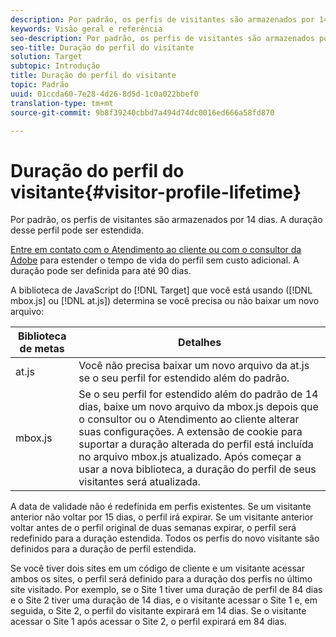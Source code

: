 ```yaml
---
description: Por padrão, os perfis de visitantes são armazenados por 14 dias. A duração desse perfil pode ser estendida.
keywords: Visão geral e referência
seo-description: Por padrão, os perfis de visitantes são armazenados por 14 dias. A duração desse perfil pode ser estendida.
seo-title: Duração do perfil do visitante
solution: Target
subtopic: Introdução
title: Duração do perfil do visitante
topic: Padrão
uuid: 01ccda60-7e28-4d26-8d5d-1c0a022bbef0
translation-type: tm+mt
source-git-commit: 9b8f39240cbbd7a494d74dc0016ed666a58fd870

---
```



# Duração do perfil do visitante{#visitor-profile-lifetime}

Por padrão, os perfis de visitantes são armazenados por 14 dias. A duração desse perfil pode ser estendida.

[Entre em contato com o Atendimento ao cliente ou com o consultor da Adobe](../../cmp-resources-and-contact-information.md#reference_ACA3391A00EF467B87930A450050077C) para estender o tempo de vida do perfil sem custo adicional. A duração pode ser definida para até 90 dias.

A biblioteca de JavaScript do [!DNL Target] que você está usando ([!DNL mbox.js] ou [!DNL at.js]) determina se você precisa ou não baixar um novo arquivo:

| Biblioteca de metas | Detalhes |
|--- |--- |
| at.js | Você não precisa baixar um novo arquivo da at.js se o seu perfil for estendido além do padrão. |
| mbox.js | Se o seu perfil for estendido além do padrão de 14 dias, baixe um novo arquivo da mbox.js depois que o consultor ou o Atendimento ao cliente alterar suas configurações. A extensão de cookie para suportar a duração alterada do perfil está incluída no arquivo mbox.js atualizado. Após começar a usar a nova biblioteca, a duração do perfil de seus visitantes será atualizada. |

A data de validade não é redefinida em perfis existentes. Se um visitante anterior não voltar por 15 dias, o perfil irá expirar. Se um visitante anterior voltar antes de o perfil original de duas semanas expirar, o perfil será redefinido para a duração estendida. Todos os perfis do novo visitante são definidos para a duração de perfil estendida.

Se você tiver dois sites em um código de cliente e um visitante acessar ambos os sites, o perfil será definido para a duração dos perfis no último site visitado. Por exemplo, se o Site 1 tiver uma duração de perfil de 84 dias e o Site 2 tiver uma duração de 14 dias, e o visitante acessar o Site 1 e, em seguida, o Site 2, o perfil do visitante expirará em 14 dias. Se o visitante acessar o Site 1 após acessar o Site 2, o perfil expirará em 84 dias.
